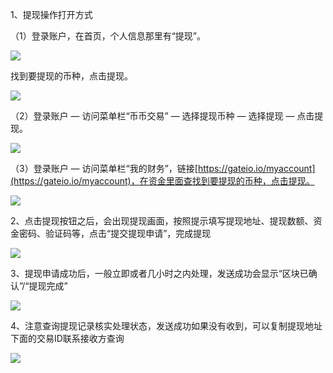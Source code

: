 
1、提现操作打开方式

（1）登录账户，在首页，个人信息那里有“提现”。

![](https://gateimg.opencoding.com/help/jpg/czytb_2.01.jpg)

找到要提现的币种，点击提现。

![](https://gateimg.opencoding.com/help/jpg/czytb_2.02.jpg)

（2）登录账户 — 访问菜单栏“币币交易” — 选择提现币种 — 选择提现 — 点击提现。

![](https://gateimg.opencoding.com/help/jpg/czytb_2.03.jpg)

（3）登录账户 — 访问菜单栏“我的财务”，链接[https://gateio.io/myaccount](https://gateio.io/myaccount)，在资金里面查找到要提现的币种，点击提现。

![](https://gateimg.opencoding.com/help/jpg/czytb_2.04.jpg)

2、点击提现按钮之后，会出现提现画面，按照提示填写提现地址、提现数额、资金密码、验证码等，点击“提交提现申请”，完成提现

![](https://gateimg.opencoding.com/help/jpg/czytb_2.05.jpg)

3、提现申请成功后，一般立即或者几小时之内处理，发送成功会显示“区块已确认”/“提现完成”

![](https://gateimg.opencoding.com/help/jpg/czytb_2.06.jpg)

4、注意查询提现记录核实处理状态，发送成功如果没有收到，可以复制提现地址下面的交易ID联系接收方查询

![](https://gateimg.opencoding.com/help/jpg/czytb_2.07.jpg)
